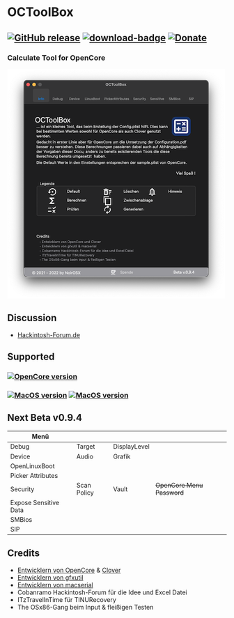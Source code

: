 # OCToolBox

[![GitHub release](https://img.shields.io/github/release/webfalter/OCToolBox?include_prereleases=&sort=semver&color=blue)](https://github.com/webfalter/OCToolBox/releases/)
[![download-badge](https://img.shields.io/github/downloads/webfalter/OCToolBox/total.svg?style=flat-square "Download status")](https://github.com/webfalter/OCToolBox/releases/latest "Download status")
[![Donate](https://img.shields.io/badge/-Buy%20me%20a%20coffee-orange.svg)](https://www.paypal.com/paypalme/webfalter)
-----

### Calculate Tool for OpenCore

![](./img/info.png)

## Discussion
- [Hackintosh-Forum.de](https://www.hackintosh-forum.de/forum/thread/54915-octoolbox-problem-und-ideenthread/)


## Supported
### [![OpenCore version](https://img.shields.io/badge/OpenCore-0.7.4+-informational.svg)](https://github.com/acidanthera/OpenCorePkg)
### [![MacOS version](https://img.shields.io/badge/Bigsur-11.6.0+-informational.svg)](https://www.apple.com/macos) [![MacOS version](https://img.shields.io/badge/Monterey-12.0.0+-informational.svg)](https://www.apple.com/macos) 

## Next Beta v0.9.4
| Menü | | | |
| ------------------- | --------------------------------- | --------------------------------- | --------------------------------- |
| Debug | Target | DisplayLevel | | 
| Device | Audio| Grafik | |
| OpenLinuxBoot | | | |
| Picker Attributes | | | | 
| Security | Scan Policy | Vault | ~~OpenCore Menu Password~~ |
| Expose Sensitive Data |  | | | 
| SMBios | | | |
| SIP | | | |



## Credits
* [Entwicklern von OpenCore](https://github.com/acidanthera) & [Clover](https://github.com/CloverHackyColor/CloverBootloader)
* [Entwicklern von gfxutil](https://github.com/acidanthera/gfxutil)
* [Entwicklern von macserial](https://github.com/acidanthera/OpenCorePkg/tree/master/Utilities/macserial)
* Cobanramo Hackintosh-Forum für die Idee und Excel Datei
* ITzTravelInTime für TINURecovery
* The OSx86-Gang beim Input & fleißigen Testen

